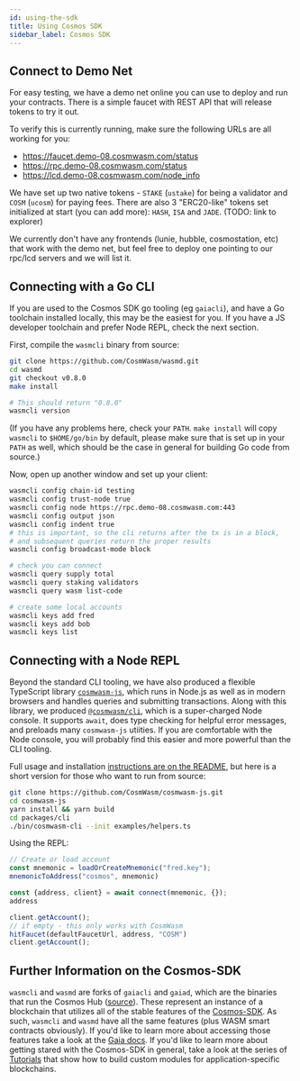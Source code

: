 ```yaml
---
id: using-the-sdk
title: Using Cosmos SDK
sidebar_label: Cosmos SDK
---
```


## Connect to Demo Net

For easy testing, we have a demo net online you can use to deploy and run your contracts.
There is a simple faucet with REST API that will release tokens to try it out.

To verify this is currently running, make sure the following URLs are all working for you:

* https://faucet.demo-08.cosmwasm.com/status
* https://rpc.demo-08.cosmwasm.com/status
* https://lcd.demo-08.cosmwasm.com/node_info

We have set up two native tokens - `STAKE` (`ustake`) for being a validator and 
`COSM` (`ucosm`) for paying fees. There are also 3 "ERC20-like" tokens set initialized
at start (you can add more): `HASH`, `ISA` and `JADE`. (TODO: link to explorer)

We currently don't have any frontends (lunie, hubble, cosmostation, etc) that work with
the demo net, but feel free to deploy one pointing to our rpc/lcd servers and we will list it.

## Connecting with a Go CLI

If you are used to the Cosmos SDK go tooling (eg `gaiacli`), and have a Go toolchain
installed locally, this may be the easiest for you. If you have a JS developer toolchain
and prefer Node REPL, check the next section.

First, compile the `wasmcli` binary from source:

```bash
git clone https://github.com/CosmWasm/wasmd.git
cd wasmd
git checkout v0.8.0
make install

# This should return "0.8.0"
wasmcli version
```

(If you have any problems here, check your `PATH`. `make install` will copy `wasmcli` to
`$HOME/go/bin` by default, please make sure that is set up in your `PATH` as well, which should
be the case in general for building Go code from source.)

Now, open up another window and set up your client:

```bash
wasmcli config chain-id testing
wasmcli config trust-node true
wasmcli config node https://rpc.demo-08.cosmwasm.com:443
wasmcli config output json
wasmcli config indent true
# this is important, so the cli returns after the tx is in a block,
# and subsequent queries return the proper results
wasmcli config broadcast-mode block

# check you can connect
wasmcli query supply total
wasmcli query staking validators
wasmcli query wasm list-code

# create some local accounts
wasmcli keys add fred
wasmcli keys add bob
wasmcli keys list
```

## Connecting with a Node REPL

Beyond the standard CLI tooling, we have also produced a flexible TypeScript library [`cosmwasm-js`](https://github.com/CosmWasm/cosmwasm-js), which runs in Node.js as well as in modern browsers and handles queries and submitting transactions.
Along with this library, we produced [`@cosmwasm/cli`](https://www.npmjs.com/package/@cosmwasm/cli), which is a super-charged
Node console. It supports `await`, does type checking for helpful error messages, and preloads many `cosmwasm-js` utiities.
If you are comfortable with the Node console, you will probably find this easier and more powerful than the CLI tooling.

Full usage and installation [instructions are on the README](https://github.com/CosmWasm/cosmwasm-js/tree/master/packages/cli), but here is a short version for those who want to run from source:


```bash
git clone https://github.com/CosmWasm/cosmwasm-js.git
cd cosmwasm-js
yarn install && yarn build
cd packages/cli
./bin/cosmwasm-cli --init examples/helpers.ts
```

Using the REPL:

```js
// Create or load account
const mnemonic = loadOrCreateMnemonic("fred.key");
mnemonicToAddress("cosmos", mnemonic)

const {address, client} = await connect(mnemonic, {});
address

client.getAccount();
// if empty - this only works with CosmWasm
hitFaucet(defaultFaucetUrl, address, "COSM")
client.getAccount();
```

## Further Information on the Cosmos-SDK

`wasmcli` and `wasmd` are forks of `gaiacli` and `gaiad`, which are the binaries that run the Cosmos Hub ([source](https://github.com/cosmos/gaia)). These represent an instance of a blockchain that utilizes all of the stable features of the [Cosmos-SDK](https://github.com/cosmos/cosmos-sdk). As such, `wasmcli` and `wasmd` have all the same features (plus WASM smart contracts obviously). If you'd like to learn more about accessing those features take a look at the [Gaia docs](https://cosmos.network/docs/cosmos-hub/what-is-gaia.html). If you'd like to learn more about getting stared with the Cosmos-SDK in general, take a look at the series of [Tutorials](https://githubc.com/cosmos/tutorials) that show how to build custom modules for application-specific blockchains.

